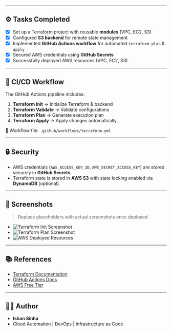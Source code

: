 
---

## ⚙️ Tasks Completed
- [x] Set up a Terraform project with reusable **modules** (VPC, EC2, S3)  
- [x] Configured **S3 backend** for remote state management  
- [x] Implemented **GitHub Actions workflow** for automated `terraform plan` & `apply`  
- [x] Secured AWS credentials using **GitHub Secrets**  
- [x] Successfully deployed AWS resources (VPC, EC2, S3)  

---

## 🚀 CI/CD Workflow
The GitHub Actions pipeline includes:
1. **Terraform Init** → Initialize Terraform & backend  
2. **Terraform Validate** → Validate configurations  
3. **Terraform Plan** → Generate execution plan  
4. **Terraform Apply** → Apply changes automatically  

📍 Workflow file: `.github/workflows/terraform.yml`

---

## 🔒 Security
- AWS credentials (`AWS_ACCESS_KEY_ID`, `AWS_SECRET_ACCESS_KEY`) are stored securely in **GitHub Secrets**.  
- Terraform state is stored in **AWS S3** with state locking enabled via **DynamoDB** (optional).  

---

## 📸 Screenshots
> Replace placeholders with actual screenshots once deployed.

- ![Terraform Init Screenshot](./screenshots/terraform-init.png)  
- ![Terraform Plan Screenshot](./screenshots/terraform-plan.png)  
- ![AWS Deployed Resources](./screenshots/aws-deployed.png)  



---

## 📚 References
- [Terraform Documentation](https://developer.hashicorp.com/terraform/docs)  
- [GitHub Actions Docs](https://docs.github.com/en/actions)  
- [AWS Free Tier](https://aws.amazon.com/free/)  

---

## 👨‍💻 Author
- **Ishan Sinha**  
- Cloud Automation | DevOps | Infrastructure as Code
